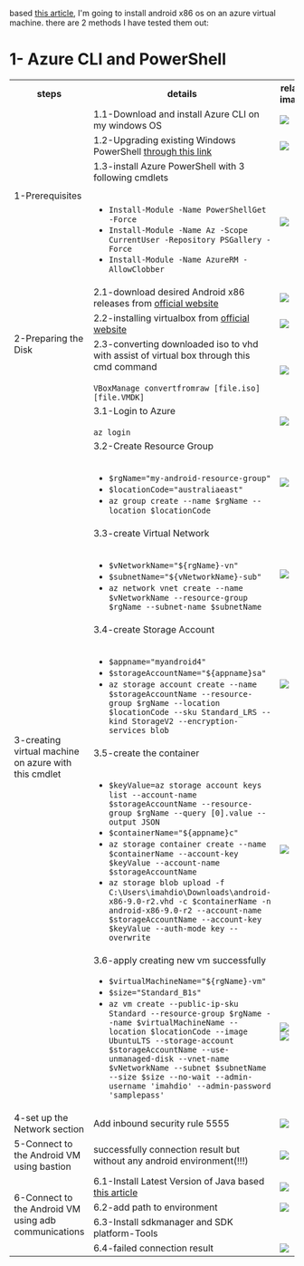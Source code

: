 based [this article](https://mahsa-hanifi.medium.com/running-android-inside-azure-68977c687ff5), I'm going to install android x86 os on an azure virtual machine. there are 2 methods I have tested them out:

# 1- Azure CLI and PowerShell

<table>
    <tr><th>steps</th><th>details</th><th>related images</th>
    </tr>
    <tr><td rowspan=3>1-Prerequisites</td><td>1.1-Download and install Azure CLI on my windows OS</td><td><img src="https://user-images.githubusercontent.com/64577273/166830855-65ff691c-d7b2-4e51-8997-525f408a5398.png"></td>
    </tr>
    <tr><td>1.2-Upgrading existing Windows PowerShell <a href="https://github.com/PowerShell/PowerShell/releases/tag/v7.2.3">through this link</a></td><td><img src="https://user-images.githubusercontent.com/64577273/166832781-31d2726a-15e2-4a22-84a8-0df6fbfcb75e.png"></td>
    </tr>
    <tr><td>1.3-install Azure PowerShell with 3 following cmdlets<br><br><ul><li><code>Install-Module -Name PowerShellGet -Force</code></li><li><code>Install-Module -Name Az -Scope CurrentUser -Repository PSGallery -Force</code></li><li><code>Install-Module -Name AzureRM -AllowClobber</code></li></ul></td><td><img src="https://user-images.githubusercontent.com/64577273/166837597-d9a4914c-5939-441e-973c-6dca1fca86a6.png"></td>
    </tr>
    <tr><td rowspan=3>2-Preparing the Disk</td><td>2.1-download desired Android x86 releases from <a href="https://www.android-x86.org/download">official website</a></td><td><img src="https://user-images.githubusercontent.com/64577273/166838259-fdedfd53-b76c-4268-9454-7e5dbd163507.png"></td>
    </tr>
    <td>2.2-installing virtualbox from <a href="https://www.virtualbox.org/wiki/Downloads">official website</a></td><td><img src="https://user-images.githubusercontent.com/64577273/166837449-42bb0193-a07f-406f-a683-cc77a0a66d41.png"></td>
    </tr>
    <tr><td>2.3-converting downloaded iso to vhd with assist of virtual box through this cmd command<br><br><code>VBoxManage convertfromraw [file.iso] [file.VMDK] </code></td><td><img src="https://user-images.githubusercontent.com/64577273/166838880-d69b34f5-ddcf-49e7-b880-ccd954026e59.png"></td>
    </tr>
    <tr><td rowspan=6>3-creating virtual machine on azure with this cmdlet</td><td>3.1-Login to Azure<br><br><code>az login</code></td><td><img src="https://user-images.githubusercontent.com/64577273/166868531-521259ed-e9c6-4265-a7d2-2dcdae6081d9.png"></td>
    </tr>
    <tr><td>3.2-Create Resource Group<br><br><ul><li><code>$rgName="my-android-resource-group"</code></li><li><code>$locationCode="australiaeast"</code></li><li><code>az group create --name $rgName --location $locationCode</code></li></ul></td><td><img src="https://user-images.githubusercontent.com/64577273/166869289-4dcbef05-c4c2-441d-a2ae-c830b4becb60.png"></td>
    </tr>
    <tr><td>3.3-create Virtual Network<br><br><ul><li><code>$vNetworkName="${rgName}-vn"</code></li><li><code>$subnetName="${vNetworkName}-sub"</code></li><li><code>az network vnet create --name $vNetworkName --resource-group $rgName --subnet-name $subnetName</code></li></ul></td><td><img src="https://user-images.githubusercontent.com/64577273/166869807-bf1642c8-cdfe-463c-8059-bb9ad6ec3f7f.png"></td>
    </tr>
    <tr><td>3.4-create Storage Account<br><br><ul><li><code>$appname="myandroid4"</code></li><li><code>$storageAccountName="${appname}sa"</code></li><li><code>az storage account create --name $storageAccountName --resource-group $rgName --location $locationCode --sku Standard_LRS --kind StorageV2 --encryption-services blob</code></li></ul></td><td><img src="https://user-images.githubusercontent.com/64577273/166871671-cbbf39f5-b39a-4998-b077-ea7d17295b4f.png"></td>
    </tr>
    <tr><td>3.5-create the container<br><br><ul><li><code>$keyValue=az storage account keys list --account-name $storageAccountName --resource-group $rgName --query [0].value --output JSON</code></li><li><code>$containerName="${appname}c"</code></li><li><code>az storage container create --name $containerName --account-key $keyValue --account-name $storageAccountName</code></li><li><code>az storage blob upload -f C:\Users\imahdio\Downloads\android-x86-9.0-r2.vhd -c $containerName -n android-x86-9.0-r2 --account-name $storageAccountName --account-key $keyValue --auth-mode key --overwrite</code></li></td><td><img src="https://user-images.githubusercontent.com/64577273/166876960-27744a7c-f9ef-4dd9-8823-06dc4748e09f.png"></td>
    </tr>
    <tr><td>3.6-apply creating new vm successfully<ul><li><code>$virtualMachineName="${rgName}-vm"</code></li><li><code>$size="Standard_B1s"</code></li><li><code>az vm create --public-ip-sku Standard --resource-group $rgName --name $virtualMachineName --location $locationCode --image UbuntuLTS --storage-account $storageAccountName --use-unmanaged-disk --vnet-name $vNetworkName --subnet $subnetName --size $size --no-wait --admin-username 'imahdio' --admin-password 'samplepass'</code></li></ul></td><td><img src="https://user-images.githubusercontent.com/64577273/166887826-f543ef0a-e4da-4b83-a350-5f33ebaeaf56.png"><br><img src="https://user-images.githubusercontent.com/64577273/166888080-a5ec9a9b-ae4b-4d94-b8b6-1527bc351c96.png"></td>
    </tr>
    <tr><td>4-set up the Network section</td><td>Add inbound security rule 5555</td><td><img src="https://user-images.githubusercontent.com/64577273/166890947-6a71f2fe-3165-4450-a00f-b51787a900fd.png"></td>
    </tr>
    <tr><td>5-Connect to the Android VM using bastion</td><td>successfully connection result but without any android environment(!!!)</td><td><img src="https://user-images.githubusercontent.com/64577273/166897575-ab69cc3d-ca0b-4a3c-9142-4e7a78d15817.png"></td>
    </tr>
    <tr><td rowspan=4>6-Connect to the Android VM using adb communications</td><td>6.1-Install Latest Version of Java based <a href="https://www.maketecheasier.com/install-android-sdk-in-windows">this article</a></td><td><img src="https://user-images.githubusercontent.com/64577273/166892946-f92fa311-d0be-4acc-b293-ab7d46d65c79.png"></td>
    </tr>
    <tr><td>6.2-add path to environment</td><td><img src="https://user-images.githubusercontent.com/64577273/166894557-5b5d761b-65b0-49ff-88f3-2a8809f26181.png"></td>
    </tr>
    <tr><td>6.3-Install sdkmanager and SDK platform-Tools</td><td></td>
    </tr>
    <tr><td>6.4-failed connection result</td><td><img src="https://user-images.githubusercontent.com/64577273/166897296-6856edd6-18fe-4377-9deb-b82fd5ba995a.png"></td>
    </tr>
</table>